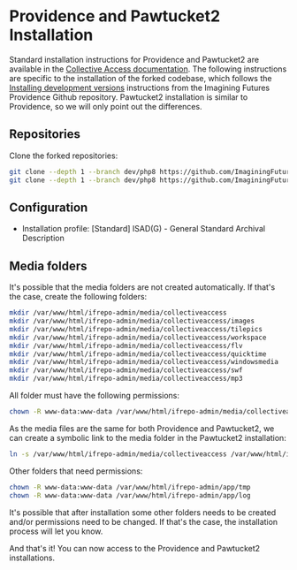 # Providence and Pawtucket2 Installation

Standard installation instructions for Providence and Pawtucket2 are available in the [Collective Access documentation](https://manual.collectiveaccess.org/providence/user/setup/installation.html). The following instructions are specific to the installation of the forked codebase, which follows the [Installing development versions](https://github.com/ImaginingFutures/providence#installing-development-versions) instructions from the Imagining Futures Providence Github repository. Pawtucket2 installation is similar to Providence, so we will only point out the differences.

## Repositories

Clone the forked repositories:

```bash
git clone --depth 1 --branch dev/php8 https://github.com/ImaginingFutures/providence.git /var/www/html/ifrepo-admin
git clone --depth 1 --branch dev/php8 https://github.com/ImaginingFutures/pawtucket2.git /var/www/html/ifrepo
```

## Configuration

- Installation profile: \[Standard\] ISAD(G) - General Standard Archival Description

## Media folders

It's possible that the media folders are not created automatically. If that's the case, create the following folders:

```bash
mkdir /var/www/html/ifrepo-admin/media/collectiveaccess
mkdir /var/www/html/ifrepo-admin/media/collectiveaccess/images
mkdir /var/www/html/ifrepo-admin/media/collectiveaccess/tilepics
mkdir /var/www/html/ifrepo-admin/media/collectiveaccess/workspace
mkdir /var/www/html/ifrepo-admin/media/collectiveaccess/flv
mkdir /var/www/html/ifrepo-admin/media/collectiveaccess/quicktime
mkdir /var/www/html/ifrepo-admin/media/collectiveaccess/windowsmedia
mkdir /var/www/html/ifrepo-admin/media/collectiveaccess/swf
mkdir /var/www/html/ifrepo-admin/media/collectiveaccess/mp3
```

All folder must have the following permissions:

```bash
chown -R www-data:www-data /var/www/html/ifrepo-admin/media/collectiveaccess
```

As the media files are the same for both Providence and Pawtucket2, we can create a symbolic link to the media folder in the Pawtucket2 installation:

```bash
ln -s /var/www/html/ifrepo-admin/media/collectiveaccess /var/www/html/ifrepo/media/collectiveaccess
```

Other folders that need permissions:

```bash
chown -R www-data:www-data /var/www/html/ifrepo-admin/app/tmp
chown -R www-data:www-data /var/www/html/ifrepo-admin/app/log
```

It's possible that after installation some other folders needs to be created and/or permissions need to be changed. If that's the case, the installation process will let you know.

And that's it! You can now access to the Providence and Pawtucket2 installations.
